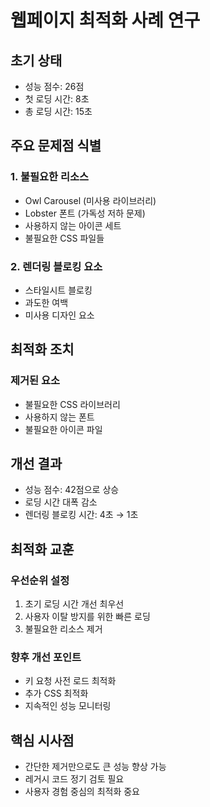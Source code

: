 # 웹페이지 최적화 사례 연구

## 초기 상태

- 성능 점수: 26점
- 첫 로딩 시간: 8초
- 총 로딩 시간: 15초

## 주요 문제점 식별

### 1. 불필요한 리소스

- Owl Carousel (미사용 라이브러리)
- Lobster 폰트 (가독성 저하 문제)
- 사용하지 않는 아이콘 세트
- 불필요한 CSS 파일들

### 2. 렌더링 블로킹 요소

- 스타일시트 블로킹
- 과도한 여백
- 미사용 디자인 요소

## 최적화 조치

### 제거된 요소

- 불필요한 CSS 라이브러리
- 사용하지 않는 폰트
- 불필요한 아이콘 파일

## 개선 결과

- 성능 점수: 42점으로 상승
- 로딩 시간 대폭 감소
- 렌더링 블로킹 시간: 4초 → 1초

## 최적화 교훈

### 우선순위 설정

1. 초기 로딩 시간 개선 최우선
2. 사용자 이탈 방지를 위한 빠른 로딩
3. 불필요한 리소스 제거

### 향후 개선 포인트

- 키 요청 사전 로드 최적화
- 추가 CSS 최적화
- 지속적인 성능 모니터링

## 핵심 시사점

- 간단한 제거만으로도 큰 성능 향상 가능
- 레거시 코드 정기 검토 필요
- 사용자 경험 중심의 최적화 중요
